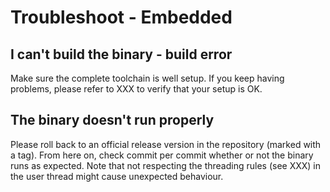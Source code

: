 # Troubleshoot - Embedded

## I can't build the binary - build error
Make sure the complete toolchain is well setup. If you keep having problems, please refer to XXX to verify that your setup is OK.

## The binary doesn't run properly
Please roll back to an official release version in the repository (marked with a tag). From here on, check commit per commit whether or not the binary runs as expected.
Note that not respecting the threading rules (see XXX) in the user thread might cause unexpected behaviour.

<!-- ## I can't build the binary - compilation error

## I can't flash the board
Windows vs Linux -->